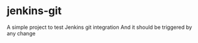 # jenkins-git
A simple project to test Jenkins git integration
And it should be triggered by any change

